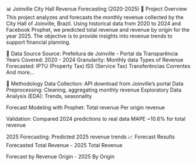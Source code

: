 📊 Joinville City Hall Revenue Forecasting (2020-2025)
🔎 Project Overview
This project analyzes and forecasts the monthly revenue collected by the City Hall of Joinville, Brazil.
Using historical data from 2020 to 2024 and Facebook Prophet, we predicted total revenue and revenue by origin for the year 2025.
The objective is to provide insights into revenue trends to support financial planning.

📂 Data Source
Source: Prefeitura de Joinville - Portal da Transparência
Years Covered: 2020 - 2024
Granularity: Monthly data
Types of Revenue Forecasted:
IPTU (Property Tax)
ISS (Service Tax)
Transferências Correntes
And more...

🔨 Methodology
Data Collection: API download from Joinville’s portal
Data Preprocessing: Cleaning, aggregating monthly revenue
Exploratory Data Analysis (EDA): Trends, seasonality

Forecast Modeling with Prophet:
Total revenue
Per origin revenue

Validation:
Compared 2024 predictions to real data
MAPE ~10.6% for total revenue

2025 Forecasting:
Predicted 2025 revenue trends
📈 Forecast Results
Forecasted Total Revenue - 2025
Total Revenue

Forecast by Revenue Origin - 2025
By Origin

